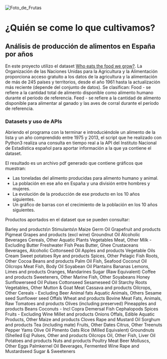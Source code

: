 ![Foto_de_Frutas](https://raw.githubusercontent.com/agalvezcorell/Project.2-pipelines-project/blob/master/output/portada.jpg)

# ¿Quién se come lo que cultivamos?

## Análisis de producción de alimentos en España por años

En este proyecto utilizo el dataset [Who eats the food we grow?](https://www.kaggle.com/dorbicycle/world-foodfeed-production).
La Organización de las Naciones Unidas para la Agricultura y la Alimentación proporciona acceso gratuito a los datos de la agricultura y la alimentación de más de 245 países y territorios, desde el año 1961 hasta la actualización más reciente (depende del conjunto de datos).
Se clasifican:
Food - se refiere a la cantidad total de alimento disponible como alimento humano durante el período de referencia.
Feed - se refiere a la cantidad de alimento disponible para alimentar al ganado y las aves de corral durante el período de referencia.

### Datasets y uso de APIs

Abriendo el programa con la terminar e introduciéndole un alimento de la lista y un año comprendido entre 1975 y 2013, el script que he realizado con Python3 realiza una consulta en tiempo real a la API del Instituto Nacional de Estadística español para aportar información a la que ya contiene el dataset.

El resultado es un archivo pdf generado que contiene gráficos que muestran:
- Las toneladas del alimento producidas para alimento humano y animal.
- La población en ese año en España y una división entre hombres y mujeres.
- La evolución de la producción de ese producto en los 10 años siguientes.
- Un gráfico de barras con el crecimiento de la población en los 10 años siguientes.

Productos aportados en el dataset que se pueden consultar:

Barley and products\n
Stimulants\n
Maize Germ Oil
Grapefruit and products
Pigmeat
Grapes and products (excl wine)
Groundnut Oil
Alcoholic Beverages
Cereals, Other
Aquatic Plants
Vegetables
Meat, Other
Milk - Excluding Butter
Freshwater Fish
Peas
Butter, Ghee
Crustaceans
Beverages, Alcoholic
Cottonseed Oil
Apples and products
Vegetable Oils
Cream
Sweet potatoes
Rye and products
Spices, Other
Pelagic Fish
Roots, Other
Cocoa Beans and products
Palm Oil
Fish, Seafood
Coconut Oil
Oilcrops
Meat
Fish, Body Oil
Soyabean Oil
Plantains
Bananas
Lemons, Limes and products
Oranges, Mandarines
Sugar (Raw Equivalent)
Coffee and products
Sweeteners, Other
Marine Fish, Other
Soyabeans
Honey
Sunflowerseed Oil
Pulses
Cottonseed
Sesameseed Oil
Starchy Roots
Vegetables, Other
Mutton & Goat Meat
Cassava and products
Oilcrops, Other
Cereals - Excluding Beer
Animal fats
Aquatic Animals, Others
Sesame seed
Sunflower seed
Offals
Wheat and products
Bovine Meat
Fats, Animals, Raw
Tomatoes and products
Olives (including preserved)
Pineapples and products
Beans
Coconuts - Incl Copra
Demersal Fish
Cephalopods
Spices
Fruits - Excluding Wine
Millet and products
Onions
Offals, Edible
Aquatic Products, Other
Maize and products
Cloves
Rape and Mustard Oil
Sorghum and products
Tea (including mate)
Fruits, Other
Dates
Citrus, Other
Treenuts
Pepper
Yams
Olive Oil
Pimento
Oats
Rice (Milled Equivalent)
Groundnuts (Shelled Eq)
Pulses, Other and products
Oilcrops Oil, Other
Fish, Liver Oil
Potatoes and products
Nuts and products
Poultry Meat
Beer
Molluscs, Other
Eggs
Palmkernel Oil
Beverages, Fermented
Wine
Rape and Mustardseed
Sugar & Sweeteners